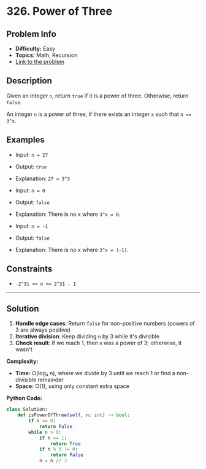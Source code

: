 # 326. Power of Three

## Problem Info

- **Difficulty:** Easy
- **Topics:** Math, Recursion
- [Link to the problem](https://leetcode.com/problems/power-of-three/)

## Description

Given an integer `n`, return `true` if it is a power of three. Otherwise, return `false`.

An integer `n` is a power of three, if there exists an integer `x` such that `n == 3^x`.

## Examples

- Input: `n = 27`
- Output: `true`
- Explanation: `27 = 3^3`

- Input: `n = 0`
- Output: `false`
- Explanation: There is no x where `3^x = 0`.

- Input: `n = -1`
- Output: `false`
- Explanation: There is no x where `3^x = (-1)`.

## Constraints

- `-2^31 <= n <= 2^31 - 1`

---

## Solution

1. **Handle edge cases**: Return `false` for non-positive numbers (powers of 3 are always positive)
2. **Iterative division**: Keep dividing `n` by 3 while it's divisible
3. **Check result**: If we reach 1, then `n` was a power of 3; otherwise, it wasn't

**Complexity:**

- **Time:** O(log₃ n), where we divide by 3 until we reach 1 or find a non-divisible remainder
- **Space:** O(1), using only constant extra space

**Python Code:**

```python
class Solution:
    def isPowerOfThree(self, n: int) -> bool:
        if n <= 0:
            return False
        while n > 0:
            if n == 1:
                return True
            if n % 3 != 0:
                return False
            n = n // 3
```
